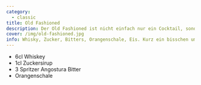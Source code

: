 ```yaml
---
category:
  - classic
title: Old Fashioned
description: Der Old Fashioned ist nicht einfach nur ein Cocktail, sondern beschreibt durch die Zubereitungsart (Zucker, Schnaps, Bitters) eine ganze Reihe von Cocktails, die teilweise einfach die benutzte Spirituose als Präfix tragen, beispielsweise Tequila Old Fashioned.
cover: /img/old-fashioned.jpg
info: Whisky, Zucker, Bitters, Orangenschale, Eis. Kurz ein bisschen umrühren, fertig.
---
```

- 6cl Whiskey
- 1cl Zuckersirup
- 3 Spritzer Angostura Bitter
- Orangenschale